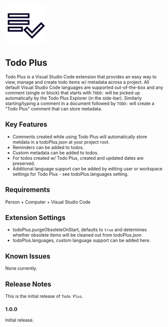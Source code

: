 ![Todo Plus](media/icon.png)

# Todo Plus

Todo Plus is a Visual Studio Code extension that provides an easy way to view, manage and create todo items w/ metadata across a project. All default Visual Studio Code languages are supported out-of-the-box and any comment (single or block) that starts with `TODO:` will be picked up automatically by the Todo Plus Explorer (in the side-bar). Similarly starting/typing a comment in a document followed by `TODO:` will create a "Todo Plus" comment that can store metadata.

## Key Features
- Comments created while using Todo Plus will automatically store metdata in a todoPlus.json at your project root.
- Reminders can be added to todos.
- Custom metadata can be added to todos.
- For todos created w/ Todo Plus, created and updated dates are preserved.
- Additional language support can be added by editing user or workspace settings for Todo Plus - see todoPlus.languages setting.

## Requirements

Person + Computer + Visual Studio Code

## Extension Settings

- todoPlus.purgeObsoleteOnStart, defaults to `true` and determines whether obsolete items will be cleaned out from todoPlus.json
- todoPlus.languages, custom language support can be added here.

## Known Issues

None currently.

## Release Notes

This is the initial release of `Todo Plus`.

### 1.0.0

Initial release.